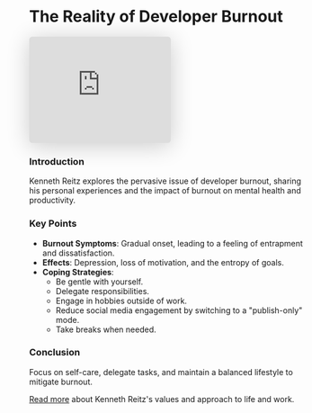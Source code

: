 # The Reality of Developer Burnout

<iframe class="speakerdeck-iframe" style="border: 0px; background: padding-box rgba(0, 0, 0, 0.1); margin: 0px; padding: 0px; border-radius: 6px; box-shadow: rgba(0, 0, 0, 0.2) 0px 5px 40px; width: 50%; height: auto; aspect-ratio: 560 / 420;" frameborder="0" src="https://speakerdeck.com/player/926f7845ed0a4effb772a9af21f220f6" title="The Reality of Developer Burnout" allowfullscreen="true" data-ratio="1.3333333333333333"></iframe>



### Introduction
Kenneth Reitz explores the pervasive issue of developer burnout, sharing his personal experiences and the impact of burnout on mental health and productivity.

### Key Points
- **Burnout Symptoms**: Gradual onset, leading to a feeling of entrapment and dissatisfaction.
- **Effects**: Depression, loss of motivation, and the entropy of goals.
- **Coping Strategies**:
  - Be gentle with yourself.
  - Delegate responsibilities.
  - Engage in hobbies outside of work.
  - Reduce social media engagement by switching to a "publish-only" mode.
  - Take breaks when needed.

### Conclusion
Focus on self-care, delegate tasks, and maintain a balanced lifestyle to mitigate burnout.

[Read more](http://kennethreitz.org/values) about Kenneth Reitz's values and approach to life and work.
